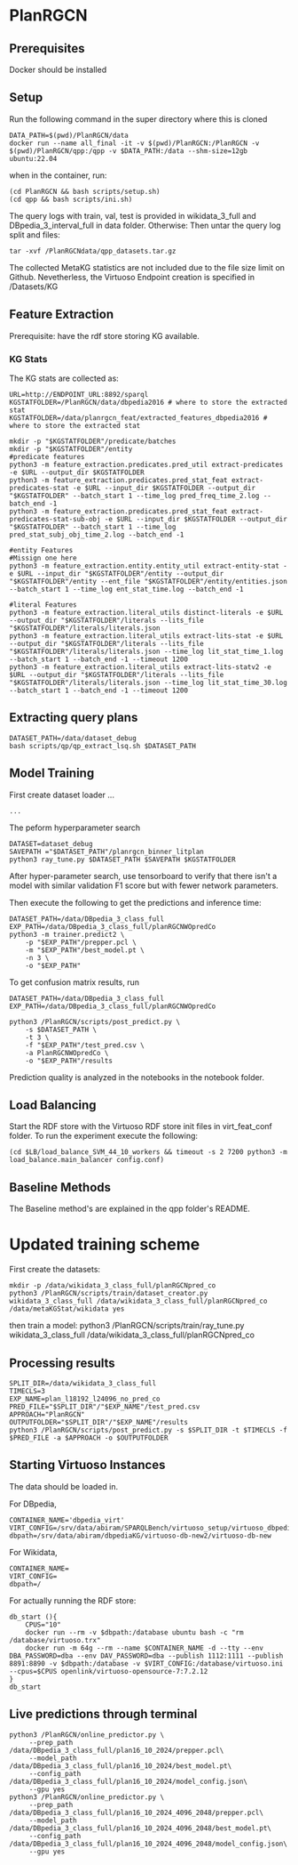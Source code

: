 

# PlanRGCN

## Prerequisites
Docker should be installed

## Setup
Run the following command in the super directory where this is cloned
```
DATA_PATH=$(pwd)/PlanRGCN/data
docker run --name all_final -it -v $(pwd)/PlanRGCN:/PlanRGCN -v $(pwd)/PlanRGCN/qpp:/qpp -v $DATA_PATH:/data --shm-size=12gb ubuntu:22.04
```
when in the container, run:
```
(cd PlanRGCN && bash scripts/setup.sh)
(cd qpp && bash scripts/ini.sh)
```
The query logs with train, val, test is provided in wikidata_3_full and DBpedia_3_interval_full in data folder.
Otherwise:
Then untar the query log split and files:
```
tar -xvf /PlanRGCNdata/qpp_datasets.tar.gz
```
The collected MetaKG statistics are not included due to the file size limit on Github.
Nevetherless, the Virtuoso Endpoint creation is specified in /Datasets/KG

## Feature Extraction
Prerequisite: have the rdf store storing KG available.
### KG Stats
The KG stats are collected as:
```
URL=http://ENDPOINT_URL:8892/sparql
KGSTATFOLDER=/PlanRGCN/data/dbpedia2016 # where to store the extracted stat
KGSTATFOLDER=/data/planrgcn_feat/extracted_features_dbpedia2016 # where to store the extracted stat

mkdir -p "$KGSTATFOLDER"/predicate/batches
mkdir -p "$KGSTATFOLDER"/entity
#predicate features
python3 -m feature_extraction.predicates.pred_util extract-predicates -e $URL --output_dir $KGSTATFOLDER
python3 -m feature_extraction.predicates.pred_stat_feat extract-predicates-stat -e $URL --input_dir $KGSTATFOLDER --output_dir "$KGSTATFOLDER" --batch_start 1 --time_log pred_freq_time_2.log --batch_end -1
python3 -m feature_extraction.predicates.pred_stat_feat extract-predicates-stat-sub-obj -e $URL --input_dir $KGSTATFOLDER --output_dir "$KGSTATFOLDER" --batch_start 1 --time_log pred_stat_subj_obj_time_2.log --batch_end -1

#entity Features
#Missign one here
python3 -m feature_extraction.entity.entity_util extract-entity-stat -e $URL --input_dir "$KGSTATFOLDER"/entity --output_dir "$KGSTATFOLDER"/entity --ent_file "$KGSTATFOLDER"/entity/entities.json --batch_start 1 --time_log ent_stat_time.log --batch_end -1

#literal Features
python3 -m feature_extraction.literal_utils distinct-literals -e $URL --output_dir "$KGSTATFOLDER"/literals --lits_file "$KGSTATFOLDER"/literals/literals.json
python3 -m feature_extraction.literal_utils extract-lits-stat -e $URL --output_dir "$KGSTATFOLDER"/literals --lits_file "$KGSTATFOLDER"/literals/literals.json --time_log lit_stat_time_1.log --batch_start 1 --batch_end -1 --timeout 1200
python3 -m feature_extraction.literal_utils extract-lits-statv2 -e $URL --output_dir "$KGSTATFOLDER"/literals --lits_file "$KGSTATFOLDER"/literals/literals.json --time_log lit_stat_time_30.log --batch_start 1 --batch_end -1 --timeout 1200
```

## Extracting query plans
```
DATASET_PATH=/data/dataset_debug
bash scripts/qp/qp_extract_lsq.sh $DATASET_PATH
```

## Model Training 
First create dataset loader ...
```
...
```
The peform hyperparameter search
```
DATASET=dataset_debug
SAVEPATH ="$DATASET_PATH"/planrgcn_binner_litplan
python3 ray_tune.py $DATASET_PATH $SAVEPATH $KGSTATFOLDER
```
After hyper-parameter search, use tensorboard to verify that there isn't a model with similar validation F1 score but with fewer network parameters.

Then execute the following to get the predictions and inference time:
```
DATASET_PATH=/data/DBpedia_3_class_full
EXP_PATH=/data/DBpedia_3_class_full/planRGCNWOpredCo
python3 -m trainer.predict2 \
    -p "$EXP_PATH"/prepper.pcl \
    -m "$EXP_PATH"/best_model.pt \
    -n 3 \
    -o "$EXP_PATH"
```

To get confusion matrix results, run
```
DATASET_PATH=/data/DBpedia_3_class_full
EXP_PATH=/data/DBpedia_3_class_full/planRGCNWOpredCo

python3 /PlanRGCN/scripts/post_predict.py \
    -s $DATASET_PATH \
    -t 3 \
    -f "$EXP_PATH"/test_pred.csv \
    -a PlanRGCNWOpredCo \
    -o "$EXP_PATH"/results
```

Prediction quality is analyzed in the notebooks in the notebook folder.

## Load Balancing
Start the RDF store with the Virtuoso RDF store init files in virt_feat_conf folder.
To run the experiment execute the following:
```
(cd $LB/load_balance_SVM_44_10_workers && timeout -s 2 7200 python3 -m load_balance.main_balancer config.conf)
```

## Baseline Methods
The Baseline method's are explained in the qpp folder's README.



# Updated training scheme
First create the datasets:
```
mkdir -p /data/wikidata_3_class_full/planRGCNpred_co
python3 /PlanRGCN/scripts/train/dataset_creator.py wikidata_3_class_full /data/wikidata_3_class_full/planRGCNpred_co /data/metaKGStat/wikidata yes
```
then train a model:
python3 /PlanRGCN/scripts/train/ray_tune.py wikidata_3_class_full /data/wikidata_3_class_full/planRGCNpred_co

## Processing results
```
SPLIT_DIR=/data/wikidata_3_class_full
TIMECLS=3
EXP_NAME=plan_l18192_l24096_no_pred_co
PRED_FILE="$SPLIT_DIR"/"$EXP_NAME"/test_pred.csv
APPROACH="PlanRGCN"
OUTPUTFOLDER="$SPLIT_DIR"/"$EXP_NAME"/results
python3 /PlanRGCN/scripts/post_predict.py -s $SPLIT_DIR -t $TIMECLS -f $PRED_FILE -a $APPROACH -o $OUTPUTFOLDER

```

## Starting Virtuoso Instances
The data should be loaded in.

For DBpedia,
```
CONTAINER_NAME='dbpedia_virt'
VIRT_CONFIG=/srv/data/abiram/SPARQLBench/virtuoso_setup/virtuoso_dbpedia_load_balance.ini
dbpath=/srv/data/abiram/dbpediaKG/virtuoso-db-new2/virtuoso-db-new
```


For Wikidata,
```
CONTAINER_NAME=
VIRT_CONFIG=
dbpath=/
```

For actually running the RDF store:
```
db_start (){
    CPUS="10"
    docker run --rm -v $dbpath:/database ubuntu bash -c "rm /database/virtuoso.trx"
    docker run -m 64g --rm --name $CONTAINER_NAME -d --tty --env DBA_PASSWORD=dba --env DAV_PASSWORD=dba --publish 1112:1111 --publish 8891:8890 -v $dbpath:/database -v $VIRT_CONFIG:/database/virtuoso.ini --cpus=$CPUS openlink/virtuoso-opensource-7:7.2.12
}
db_start
```


## Live predictions through terminal

```
python3 /PlanRGCN/online_predictor.py \
     --prep_path /data/DBpedia_3_class_full/plan16_10_2024/prepper.pcl\
     --model_path /data/DBpedia_3_class_full/plan16_10_2024/best_model.pt\
     --config_path /data/DBpedia_3_class_full/plan16_10_2024/model_config.json\
     --gpu yes
python3 /PlanRGCN/online_predictor.py \
     --prep_path /data/DBpedia_3_class_full/plan16_10_2024_4096_2048/prepper.pcl\
     --model_path /data/DBpedia_3_class_full/plan16_10_2024_4096_2048/best_model.pt\
     --config_path /data/DBpedia_3_class_full/plan16_10_2024_4096_2048/model_config.json\
     --gpu yes
```